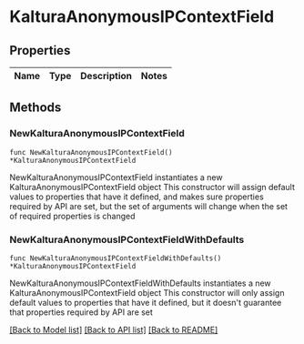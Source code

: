 # KalturaAnonymousIPContextField

## Properties

Name | Type | Description | Notes
------------ | ------------- | ------------- | -------------

## Methods

### NewKalturaAnonymousIPContextField

`func NewKalturaAnonymousIPContextField() *KalturaAnonymousIPContextField`

NewKalturaAnonymousIPContextField instantiates a new KalturaAnonymousIPContextField object
This constructor will assign default values to properties that have it defined,
and makes sure properties required by API are set, but the set of arguments
will change when the set of required properties is changed

### NewKalturaAnonymousIPContextFieldWithDefaults

`func NewKalturaAnonymousIPContextFieldWithDefaults() *KalturaAnonymousIPContextField`

NewKalturaAnonymousIPContextFieldWithDefaults instantiates a new KalturaAnonymousIPContextField object
This constructor will only assign default values to properties that have it defined,
but it doesn't guarantee that properties required by API are set


[[Back to Model list]](../README.md#documentation-for-models) [[Back to API list]](../README.md#documentation-for-api-endpoints) [[Back to README]](../README.md)


